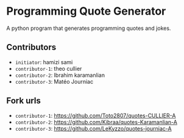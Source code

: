 # Programming Quote Generator

A python program that generates programming quotes and jokes.

## Contributors
- `initiator`: hamizi sami
- `contributor-1`: theo cullier
- `contributor-2`: Ibrahim karamanlian
- `contributor-3`: Matéo Journiac


## Fork urls
- `contributor-1`: https://github.com/Toto2807/quotes-CULLIER-A
- `contributor-2`: https://github.com/Kibraa/quotes-Karamanlian-A
- `contributor-3`: https://github.com/LeKyzzo/quotes-journiac-A
